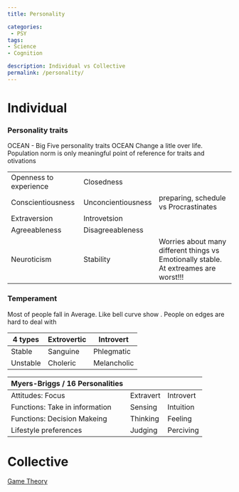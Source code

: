 ```yaml
---
title: Personality

categories:
 - PSY
tags:
- Science
- Cognition

description: Individual vs Collective
permalink: /personality/
---
```


# Individual

### Personality traits
OCEAN - Big Five personality traits OCEAN Change a litle over life. Population norm is only meaningful point of reference for traits and otivations

||  ||
|--|--|--|
Openness to experience | Closedness |
Conscientiousness| Unconcientiousness | preparing, schedule vs Procrastinates
Extraversion| Introvetsion |
Agreeableness| Disagreeableness
Neuroticism | Stability | Worries about many different things vs Emotionally stable. At extreames are worst!!!



### Temperament
Most of people fall in Average. Like bell curve show . People on edges are hard to deal with  


|4 types|Extrovertic |Introvert|
|--|--|--|
Stable  | Sanguine  | Phlegmatic
Unstable | Choleric | Melancholic

|Myers-Briggs / 16 Personalities | | |
|--|--|--|
Attitudes:  Focus| Extravert |Introvert
Functions: Take in information| Sensing | Intuition
Functions: Decision Makeing| Thinking | Feeling
Lifestyle preferences| Judging | Perciving


# Collective


[Game Theory](/gametheory/)
